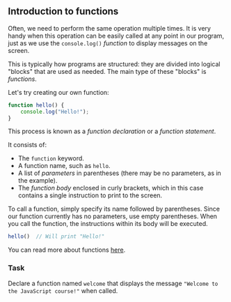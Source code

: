 ## Introduction to functions

Often, we need to perform the same operation multiple times. It is very handy when this operation can be easily called at any point in our program, just as we use the `console.log()` _function_ to display messages on the screen.

This is typically how programs are structured: they are divided into logical "blocks" that are used as needed. The main type of these "blocks" is _functions_.

Let's try creating our own function:
```js
function hello() {
    console.log("Hello!");
}
```

This process is known as a _function declaration_ or a _function statement_.

It consists of:

* The `function` keyword.
* A function name, such as `hello`.
* A list of _parameters_ in parentheses (there may be no parameters, as in the example).
* The _function body_ enclosed in curly brackets, which in this case contains a single instruction to print to the screen.

To call a function, simply specify its name followed by parentheses. Since our function currently has no parameters, use empty parentheses. When you call the function, the instructions within its body will be executed.
```js
hello()  // Will print "Hello!"
```

You can read more about functions [here](https://developer.mozilla.org/en-US/docs/Learn/JavaScript/Building_blocks/Functions).


### Task

Declare a function named `welcome` that displays the message `"Welcome to the JavaScript course!"` when called.
